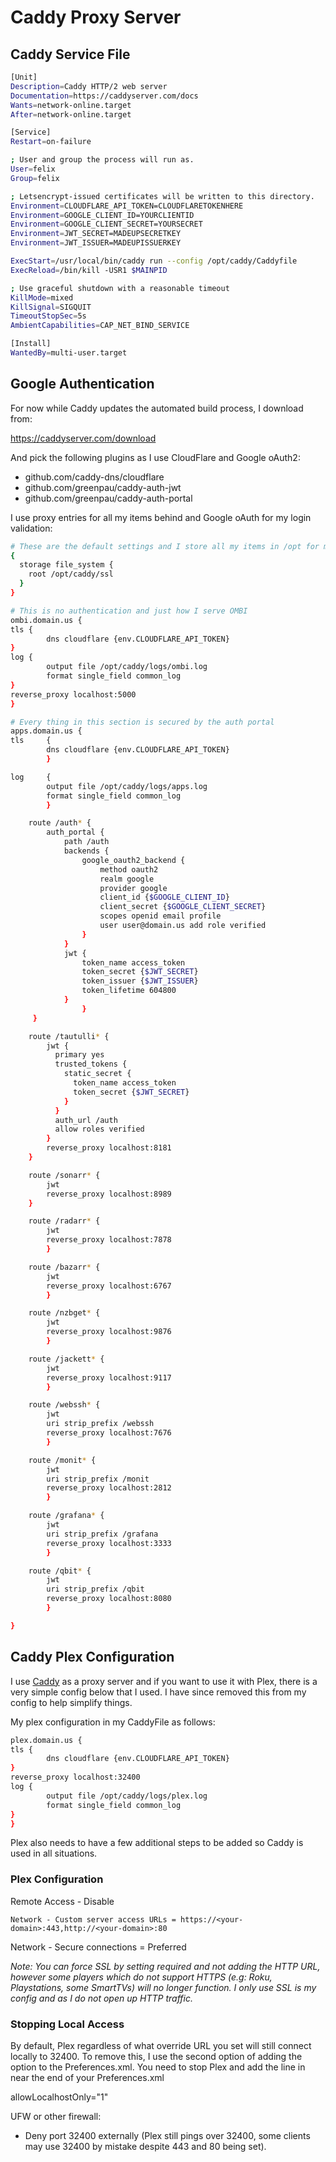 # Caddy Proxy Server

## Caddy Service File
```bash
[Unit]
Description=Caddy HTTP/2 web server
Documentation=https://caddyserver.com/docs
Wants=network-online.target
After=network-online.target

[Service]
Restart=on-failure

; User and group the process will run as.
User=felix
Group=felix

; Letsencrypt-issued certificates will be written to this directory.
Environment=CLOUDFLARE_API_TOKEN=CLOUDFLARETOKENHERE
Environment=GOOGLE_CLIENT_ID=YOURCLIENTID
Environment=GOOGLE_CLIENT_SECRET=YOURSECRET
Environment=JWT_SECRET=MADEUPSECRETKEY
Environment=JWT_ISSUER=MADEUPISSUERKEY

ExecStart=/usr/local/bin/caddy run --config /opt/caddy/Caddyfile
ExecReload=/bin/kill -USR1 $MAINPID

; Use graceful shutdown with a reasonable timeout
KillMode=mixed
KillSignal=SIGQUIT
TimeoutStopSec=5s
AmbientCapabilities=CAP_NET_BIND_SERVICE

[Install]
WantedBy=multi-user.target
```

## Google Authentication

For now while Caddy updates the automated build process, I download from:

https://caddyserver.com/download

And pick the following plugins as I use CloudFlare and Google oAuth2:

- github.com/caddy-dns/cloudflare
- github.com/greenpau/caddy-auth-jwt
- github.com/greenpau/caddy-auth-portal

I use proxy entries for all my items behind and Google oAuth for my login validation:

```bash
# These are the default settings and I store all my items in /opt for my applications I run
{
  storage file_system {
    root /opt/caddy/ssl
  }
}

# This is no authentication and just how I serve OMBI
ombi.domain.us {
tls {
        dns cloudflare {env.CLOUDFLARE_API_TOKEN}
}
log {
        output file /opt/caddy/logs/ombi.log
        format single_field common_log
}
reverse_proxy localhost:5000
}

# Every thing in this section is secured by the auth portal
apps.domain.us {
tls     {
        dns cloudflare {env.CLOUDFLARE_API_TOKEN}
        }

log     {
        output file /opt/caddy/logs/apps.log
        format single_field common_log
        }

    route /auth* {
        auth_portal {
            path /auth
            backends {
                google_oauth2_backend {
                    method oauth2
                    realm google
                    provider google
                    client_id {$GOOGLE_CLIENT_ID}
                    client_secret {$GOOGLE_CLIENT_SECRET}
                    scopes openid email profile
                    user user@domain.us add role verified
                }
            }
            jwt {
                token_name access_token
                token_secret {$JWT_SECRET}
                token_issuer {$JWT_ISSUER}
                token_lifetime 604800
            }
                }
     }

    route /tautulli* {
        jwt {
          primary yes
          trusted_tokens {
            static_secret {
              token_name access_token
              token_secret {$JWT_SECRET}
            }
          }
          auth_url /auth
          allow roles verified
        }
        reverse_proxy localhost:8181
    }

    route /sonarr* {
        jwt
        reverse_proxy localhost:8989
    }

    route /radarr* {
        jwt
        reverse_proxy localhost:7878
        }

    route /bazarr* {
        jwt
        reverse_proxy localhost:6767
        }

    route /nzbget* {
        jwt
        reverse_proxy localhost:9876
        }

    route /jackett* {
        jwt
        reverse_proxy localhost:9117
        }

    route /webssh* {
        jwt
        uri strip_prefix /webssh
        reverse_proxy localhost:7676
        }

    route /monit* {
        jwt
        uri strip_prefix /monit
        reverse_proxy localhost:2812
        }

    route /grafana* {
        jwt
        uri strip_prefix /grafana
        reverse_proxy localhost:3333
        }

    route /qbit* {
        jwt
        uri strip_prefix /qbit
        reverse_proxy localhost:8080
        }

}
```

## Caddy Plex Configuration

I use [Caddy](https://github.com/mholt/caddy) as a proxy server and if you want to use it with Plex, there is a very simple config below that I used. I have since removed this from my config to help simplify things.

My plex configuration in my CaddyFile as follows:

```bash
plex.domain.us {
tls {
        dns cloudflare {env.CLOUDFLARE_API_TOKEN}
}
reverse_proxy localhost:32400
log {
        output file /opt/caddy/logs/plex.log
        format single_field common_log
}
}
```

Plex also needs to have a few additional steps to be added so Caddy is used in all situations.

### Plex Configuration

Remote Access - Disable

```
Network - Custom server access URLs = https://<your-domain>:443,http://<your-domain>:80
```
Network - Secure connections = Preferred

<i>Note: You can force SSL by setting required and not adding the HTTP URL, however some players which do not support HTTPS (e.g: Roku, Playstations, some SmartTVs) will no longer function. I only use SSL is my config and as I do not open up HTTP traffic. </i>

### Stopping Local Access
By default, Plex regardless of what override URL you set will still connect locally to 32400. To remove this, I use the second option of adding the option to the Preferences.xml. You need to stop Plex and add the line in near the end of your Preferences.xml

allowLocalhostOnly="1" 

UFW or other firewall:
- Deny port 32400 externally (Plex still pings over 32400, some clients may use 32400 by mistake despite 443 and 80 being set).